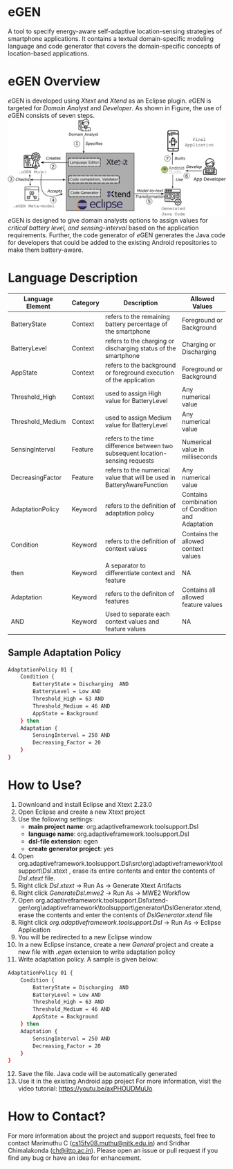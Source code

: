 # eGEN
A tool to specify energy-aware self-adaptive location-sensing strategies of smartphone applications. It contains a textual domain-specific modeling language and code generator that covers the domain-specific concepts of location-based applications.
# eGEN Overview
*e*GEN is developed using *Xtext* and *Xtend* as an Eclipse plugin. *e*GEN is targeted for *Domain Analyst* and *Developer*. As shown in Figure, the use of *e*GEN consists of seven steps. 
![Image of eGEN Eco-system](https://github.com/marimuthuc/egen/blob/main/egen-eco-system.png)
*e*GEN is designed to give domain analysts options to assign values for *critical battery level, and sensing-interval* based on the application requirements. Further, the code generator of *e*GEN generates the Java code for developers that could be added to the existing Android repositories to make them battery-aware.

# Language Description
Language Element | Category | Description | Allowed Values
------------ | ------------- | -------------- | ------------
BatteryState | Context | refers to the remaining battery percentage of the smartphone | Foreground or Background
BatteryLevel | Context | refers to the charging or discharging status of the smartphone | Charging or Discharging
AppState  | Context | refers to the background or foreground execution of the application | Foreground or Background
Threshold_High | Context | used to assign High value for BatteryLevel | Any numerical value
Threshold_Medium | Context | used to assign Medium value for BatteryLevel | Any numerical value
SensingInterval | Feature | refers to the time difference between two subsequent location-sensing requests | Numerical value in milliseconds
DecreasingFactor | Feature | refers to the numerical value that will be used in BatteryAwareFunction | Any numerical value
AdaptationPolicy | Keyword | refers to the definition of adaptation policy | Contains combination of Condition and Adaptation
Condition | Keyword | refers to the definition of context values | Contains the allowed context values
then | Keyword | A separator to differentiate context and feature | NA
Adaptation | Keyword | refers to the definiton of features | Contains all allowed feature values
AND | Keyword | Used to separate each context values and feature values | NA
## Sample Adaptation Policy
```sh
AdaptationPolicy 01 {
    Condition {
        BatteryState = Discharging  AND
        BatteryLevel = Low AND
        Threshold_High = 63 AND
        Threshold_Medium = 46 AND
        AppState = Background 
    } then
    Adaptation {
        SensingInterval = 250 AND
        Decreasing_Factor = 20
    }
}
```
# How to Use?
1. Downloand and install Eclipse and Xtext 2.23.0
2. Open Eclipse and create a new Xtext project
3. Use the following settings:
    - **main project name**: org.adaptiveframework.toolsupport.Dsl
    - **language name**: org.adaptiveframework.toolsupport.Dsl
    - **dsl-file extension**: egen
    - **create generator project**: yes
4. Open org.adaptiveframework.toolsupport.Dsl\src\org\adaptiveframework\toolsupport\Dsl.xtext , erase its entire contents and enter the contents of *Dsl.xtext* file.
5. Right click *Dsl.xtext* -> Run As -> Generate Xtext Artifacts
6. Right click *GenerateDsl.mwe2* -> Run As -> MWE2 Workflow
7. Open org.adaptiveframework.toolsupport.Dsl\xtend-gen\org\adaptiveframework\toolsupport\generator\DslGenerator.xtend, erase the contents and enter the contents of *DslGenerator.xtend* file
8. Right click *org.adaptiveframework.toolsupport.Dsl* -> Run As -> Eclipse Application
9. You will be redirected to a new Eclipse window
10. In a new Eclipse instance, create a new *General* project and create a new file with *.egen* extension to write adaptation policy
11. Write adaptation policy. A sample is given below:
```sh
AdaptationPolicy 01 {
    Condition {
        BatteryState = Discharging  AND
        BatteryLevel = Low AND
        Threshold_High = 63 AND
        Threshold_Medium = 46 AND
        AppState = Background 
    } then
    Adaptation {
        SensingInterval = 250 AND
        Decreasing_Factor = 20 
    }
}
```
12. Save the file. Java code will be automatically generated
13. Use it in the existing Android app project
For more information, visit the video tutorial: https://youtu.be/axPHOUDMuUo

# How to Contact?
For more information about the project and support requests, feel free to contact Marimuthu C (cs15fv08.muthu@nitk.edu.in) and Sridhar Chimalakonda (ch@iittp.ac.in). Please open an issue or pull request if you find any bug or have an idea for enhancement. 
